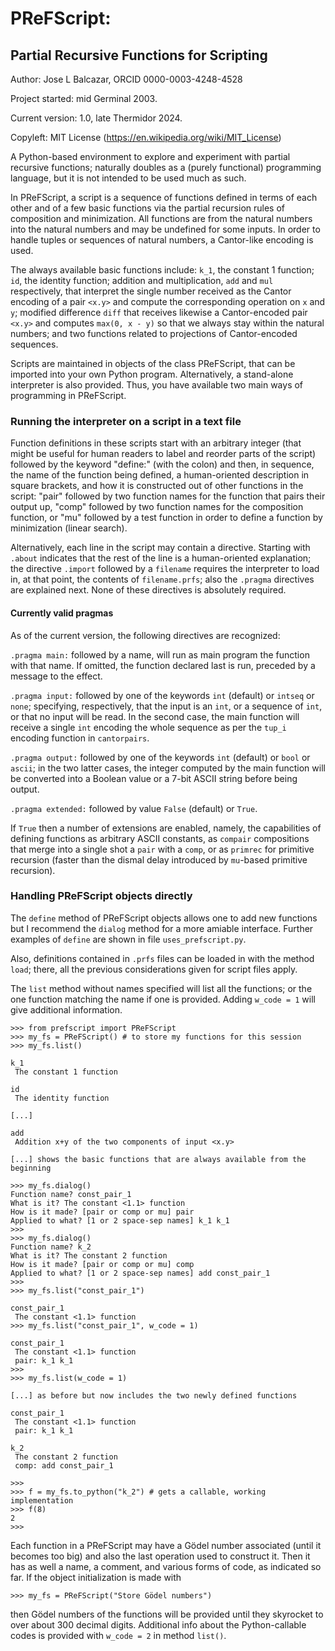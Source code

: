 # PReFScript: 
## Partial Recursive Functions for Scripting

Author: Jose L Balcazar, ORCID 0000-0003-4248-4528

Project started: mid Germinal 2003.

Current version: 1.0, late Thermidor 2024.

Copyleft: MIT License (https://en.wikipedia.org/wiki/MIT_License)

A Python-based environment to explore and experiment with partial 
recursive functions; naturally doubles as a (purely functional) 
programming language, but it is not intended to be used much as such.

<!--- 

##### REWRITE THIS WHEN READY including the pipx thingy
Incomplete as of today, hence not pip-installable yet from PyPI
hosting. Install it instead, within a virtual environment, with:
`pip install --index-url https://test.pypi.org/simple/ --no-deps prefscript`
Then, once within the Python interpreter, `from prefscript import PReFScript, cp`
provides the class for storing the script functions and an access named `cp` 
to `cantorpairs` functions, like `cp.dp(8, 4)`. Working on all that just these days.

(for information about the 
related names `dp`, `pr_l`, `pr_r`, `tup_e`, `tup_i`, `s_tup`, `pr` 
please see the companion repository `https://github.com/balqui/cantorpairs`).
The basic functions include projection variants, and a 
composition-like rule of pair formation is also available.

---> 

In PReFScript, a script is a sequence of functions defined in terms of each
other and of a few basic functions via the partial recursion rules 
of composition and minimization. All functions are from the
natural numbers into the natural numbers and may be undefined
for some inputs. In order to handle tuples or sequences of natural
numbers, a Cantor-like encoding is used. 

The always available basic functions include: 
`k_1`, the constant 1 function;
`id`, the identity function;
addition and multiplication, `add` and `mul` respectively,
that interpret the single number received as the Cantor encoding
of a pair `<x.y>` and compute the corresponding operation on `x` and 
`y`; modified difference `diff` that receives likewise a Cantor-encoded
pair  `<x.y>` and computes `max(0, x - y)` so that we always stay
within the natural numbers; and two functions related to projections
of Cantor-encoded sequences.

Scripts are maintained in objects of the class PReFScript,
that can be imported into your own Python program. 
Alternatively, a stand-alone interpreter is also provided. 
Thus, you have available two main ways of programming in PReFScript.

### Running the interpreter on a script in a text file

Function definitions in these scripts start with an arbitrary
integer (that might be useful for human readers to label and
reorder parts of the script) followed by the keyword "define:" 
(with the colon) and then, in sequence, the name of the function
being defined, a human-oriented description in square brackets,
and how it is constructed out of other functions in the script:
"pair" followed by two function names for the function that 
pairs their output up, "comp" followed by two function names 
for the composition function, or "mu" followed by a test function
in order to define a function by minimization (linear search).

<!--- 

##### REWRITE THIS WHEN READY

INSTALLATION DEPENDING, run the command `prefscript --help`
as a first attempt or call directly `prefscript myscript`
after making sure that the working folder contains a text 
file `myscript.prfs` (omit the `.prfs` extension upon calling the
interpreter).

```
10 define: piggyback_1
           [Pairs up input x with 1: <x.1> ]
           pair id k_1

20 define: ant
 [The predecessor or anterior function, maps 0 to 0 and x to x-1 if nonzero]
 comp diff piggyback_1

30 define: piggyback_ant
        [Pairs up x with its predecessor]
        pair id ant

   40      define:      sign
 [ Sign: 0 for 0, 1 for the rest ]     comp diff piggyback_ant

50 define: gt
           [whether x > y in input <x.y>]
           comp sign diff
```

The well-aligned format exemplified by cases 10 and 50 is not
compulsory, as can be seen in the other cases, but is highly
recommended. The repository includes a few examples of such files.

---> 



Alternatively, each line in the script may contain a directive.
Starting with `.about` indicates that the rest of the line is a 
human-oriented explanation; the directive `.import` followed by a
`filename` requires the interpreter to load in, at that point, 
the contents of `filename.prfs`; also the `.pragma` directives
are explained next. None of these directives is absolutely required.

#### Currently valid pragmas

As of the current version, the following directives are recognized:

`.pragma main:` followed by a name, will run as main program
the function with that name. If omitted, the function declared
last is run, preceded by a message to the effect.

`.pragma input:` followed by one of the keywords `int` (default)
or `intseq` or `none`; specifying, respectively, that the input is
an `int`, or a sequence of `int`, or that no input will be read.
In the second case, the main function will receive a single `int`
encoding the whole sequence as per the `tup_i` encoding function
in `cantorpairs`.

`.pragma output:` followed by one of the keywords `int` (default)
or `bool` or `ascii`; in the two latter cases, the integer computed
by the main function will be converted into a Boolean value or a
7-bit ASCII string before being output.

`.pragma extended:` followed by value `False` (default) or `True`.

If `True` then a number of extensions are enabled, namely, the 
capabilities of defining functions as arbitrary ASCII constants, 
as `compair` compositions that merge into a single shot a `pair` 
with a `comp`, or as `primrec` for primitive recursion (faster 
than the dismal delay introduced by `mu`-based primitive recursion).




### Handling PReFScript objects directly

<!--- 

INSTALLATION PROCEDURE

More precisely, `compair f g h` takes three function names and
forms an intermediate function as `pair g h` composing then `f`
with it; whereas `primrec f g h` defines a new function `s` by
_course-of-values primitive recursion:_ for a given input `x`,
`f` tests `x` for being a base case, `g` is applied to `x` if
it is a base case (that is, when `f(x)` returned nonzero) and, 
in recursive cases, `h` is applied to a pair that has `x` as
left component and, as right component, a tuple containing 
all the values `s(x-1)`, `s(x-2)`, ..., `s(1)`, `s(0)`.





---> 


The `define` method of PReFScript objects allows one to add 
new functions but I recommend the `dialog` method for a more
 amiable interface. Further examples of 
`define` are shown in file `uses_prefscript.py`.

Also, definitions contained in `.prfs` files
can be loaded in with the method `load`; there, 
all the previous considerations given for script 
files apply.

The `list` method without names specified will list all 
the functions; or the one function matching the name if 
one is provided. Adding `w_code = 1` will give additional 
information.


```
>>> from prefscript import PReFScript
>>> my_fs = PReFScript() # to store my functions for this session
>>> my_fs.list()

k_1 
 The constant 1 function

id
 The identity function

[...]

add
 Addition x+y of the two components of input <x.y>

[...] shows the basic functions that are always available from the beginning

>>> my_fs.dialog()
Function name? const_pair_1
What is it? The constant <1.1> function
How is it made? [pair or comp or mu] pair
Applied to what? [1 or 2 space-sep names] k_1 k_1
>>>
>>> my_fs.dialog()
Function name? k_2
What is it? The constant 2 function
How is it made? [pair or comp or mu] comp
Applied to what? [1 or 2 space-sep names] add const_pair_1
>>>
>>> my_fs.list("const_pair_1")

const_pair_1
 The constant <1.1> function
>>> my_fs.list("const_pair_1", w_code = 1)

const_pair_1
 The constant <1.1> function
 pair: k_1 k_1
>>> 
>>> my_fs.list(w_code = 1)

[...] as before but now includes the two newly defined functions

const_pair_1
 The constant <1.1> function
 pair: k_1 k_1

k_2
 The constant 2 function
 comp: add const_pair_1

>>>
>>> f = my_fs.to_python("k_2") # gets a callable, working implementation
>>> f(8)
2
>>> 
```

Each function in a PReFScript may have a Gödel number associated
(until it becomes too big) and also the last operation used 
to construct it. Then it has as well a name, a comment, 
and various forms of code, as indicated so far.
If the object initialization is made with

```
>>> my_fs = PReFScript("Store Gödel numbers")
```

then Gödel numbers of the functions will be provided until they
skyrocket to over about 300 decimal digits. Additional info about
the Python-callable codes is provided with `w_code = 2` in method
`list()`.


